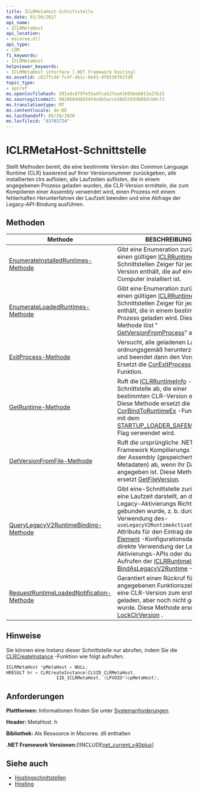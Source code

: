 ```yaml
---
title: ICLRMetaHost-Schnittstelle
ms.date: 03/30/2017
api_name:
- ICLRMetaHost
api_location:
- mscoree.dll
api_type:
- COM
f1_keywords:
- ICLRMetaHost
helpviewer_keywords:
- ICLRMetaHost interface [.NET Framework hosting]
ms.assetid: c627fcdd-fc4f-4b1c-8e91-df8536f627d8
topic_type:
- apiref
ms.openlocfilehash: 391adc6f9fe55ad7ca527ea416956ab013a27b15
ms.sourcegitcommit: 0926684d8d34f4c6b5acce58d2193db093cb9cf2
ms.translationtype: MT
ms.contentlocale: de-DE
ms.lasthandoff: 05/20/2020
ms.locfileid: "83703724"
---
```

# <a name="iclrmetahost-interface"></a>ICLRMetaHost-Schnittstelle
Stellt Methoden bereit, die eine bestimmte Version des Common Language Runtime (CLR) basierend auf Ihrer Versionsnummer zurückgeben, alle installierten clrs auflisten, alle Laufzeiten auflisten, die in einem angegebenen Prozess geladen wurden, die CLR-Version ermitteln, die zum Kompilieren einer Assembly verwendet wird, einen Prozess mit einem fehlerhaften Herunterfahren der Laufzeit beenden und eine Abfrage der Legacy-API-Bindung ausführen.  
  
## <a name="methods"></a>Methoden  
  
|Methode|BESCHREIBUNG|  
|------------|-----------------|  
|[EnumerateInstalledRuntimes-Methode](../../../../docs/framework/unmanaged-api/hosting/iclrmetahost-enumerateinstalledruntimes-method.md)|Gibt eine Enumeration zurück, die einen gültigen [ICLRRuntimeInfo](iclrruntimeinfo-interface.md) -Schnittstellen Zeiger für jede CLR-Version enthält, die auf einem Computer installiert ist.|  
|[EnumerateLoadedRuntimes-Methode](../../../../docs/framework/unmanaged-api/hosting/iclrmetahost-enumerateloadedruntimes-method.md)|Gibt eine Enumeration zurück, die einen gültigen [ICLRRuntimeInfo](../../../../docs/framework/unmanaged-api/hosting/iclrruntimeinfo-interface.md) -Schnittstellen Zeiger für jede CLR enthält, die in einem bestimmten Prozess geladen wird. Diese Methode löst " [GetVersionFromProcess](getversionfromprocess-function.md)" aus.|  
|[ExitProcess-Methode](../../../../docs/framework/unmanaged-api/hosting/iclrmetahost-exitprocess-method.md)|Versucht, alle geladenen Laufzeiten ordnungsgemäß herunterzufahren, und beendet dann den Vorgang. Ersetzt die [CorExitProcess](corexitprocess-function.md) -Funktion.|  
|[GetRuntime-Methode](../../../../docs/framework/unmanaged-api/hosting/iclrmetahost-getruntime-method.md)|Ruft die [ICLRRuntimeInfo](../../../../docs/framework/unmanaged-api/hosting/iclrruntimeinfo-interface.md) -Schnittstelle ab, die einer bestimmten CLR-Version entspricht. Diese Methode ersetzt die [CorBindToRuntimeEx](../../../../docs/framework/unmanaged-api/hosting/corbindtoruntimeex-function.md) -Funktion, die mit dem [STARTUP_LOADER_SAFEMODE](startup-flags-enumeration.md) -Flag verwendet wird.|  
|[GetVersionFromFile-Methode](../../../../docs/framework/unmanaged-api/hosting/iclrmetahost-getversionfromfile-method.md)|Ruft die ursprüngliche .NET Framework Kompilierungs Version der Assembly (gespeichert in den Metadaten) ab, wenn Ihr Dateipfad angegeben ist. Diese Methode ersetzt [GetFileVersion](getfileversion-function.md).|  
|[QueryLegacyV2RuntimeBinding-Methode](../../../../docs/framework/unmanaged-api/hosting/iclrmetahost-querylegacyv2runtimebinding-method.md)|Gibt eine-Schnittstelle zurück, die eine Laufzeit darstellt, an die die Legacy-Aktivierungs Richtlinie gebunden wurde, z. b. durch die Verwendung des- `useLegacyV2RuntimeActivationPolicy` Attributs für den Eintrag der [ \< Start> Element](../../../../docs/framework/configure-apps/file-schema/startup/startup-element.md) -Konfigurationsdatei, durch direkte Verwendung der Legacy-Aktivierungs-APIs oder durch Aufrufen der [ICLRRuntimeInfo:: BindAsLegacyV2Runtime](iclrruntimeinfo-bindaslegacyv2runtime-method.md) -Methode.|  
|[RequestRuntimeLoadedNotification-Methode](../../../../docs/framework/unmanaged-api/hosting/iclrmetahost-requestruntimeloadednotification-method.md)|Garantiert einen Rückruf für den angegebenen Funktionszeiger, wenn eine CLR-Version zum ersten Mal geladen, aber noch nicht gestartet wurde. Diese Methode ersetzt [LockClrVersion](lockclrversion-function.md) .|  
  
## <a name="remarks"></a>Hinweise  
 Sie können eine Instanz dieser Schnittstelle nur abrufen, indem Sie die [CLRCreateInstance](clrcreateinstance-function.md) -Funktion wie folgt aufrufen:  
  
```cpp  
ICLRMetaHost *pMetaHost = NULL;  
HRESULT hr = CLRCreateInstance(CLSID_CLRMetaHost,  
                   IID_ICLRMetaHost, (LPVOID*)&pMetaHost);  
```  
  
## <a name="requirements"></a>Anforderungen  
 **Plattformen:** Informationen finden Sie unter [Systemanforderungen](../../get-started/system-requirements.md).  
  
 **Header:** MetaHost. h  
  
 **Bibliothek:** Als Ressource in Mscoree. dll enthalten  
  
 **.NET Framework Versionen:**[!INCLUDE[net_current_v40plus](../../../../includes/net-current-v40plus-md.md)]  
  
## <a name="see-also"></a>Siehe auch

- [Hostingschnittstellen](hosting-interfaces.md)
- [Hosting](index.md)
